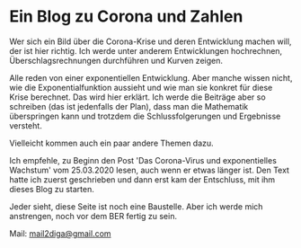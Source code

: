 # Ein Blog zu Corona und Zahlen

Wer sich ein Bild über die Corona-Krise und deren Entwicklung machen will, der ist hier richtig. Ich werde  unter anderem Entwicklungen  hochrechnen, Überschlagsrechnungen durchführen und Kurven zeigen. 

Alle reden von einer exponentiellen Entwicklung. Aber manche wissen nicht, wie die Exponentialfunktion aussieht und wie man sie konkret für diese Krise berechnet. Das wird hier erklärt. Ich werde die Beiträge aber so schreiben (das ist jedenfalls der Plan), dass man die Mathematik überspringen kann und trotzdem die Schlussfolgerungen und Ergebnisse versteht.

Vielleicht kommen auch ein paar andere Themen dazu.

Ich empfehle, zu Beginn den Post 'Das Corona-Virus und exponentielles Wachstum' vom 25.03.2020 lesen, auch wenn er etwas länger ist. Den Text hatte ich zuerst geschrieben und dann erst kam der Entschluss, mit ihm dieses Blog zu starten.

Jeder sieht, diese Seite ist noch eine Baustelle. Aber ich werde mich anstrengen, noch vor dem BER fertig zu sein.

Mail: mail2diga@gmail.com